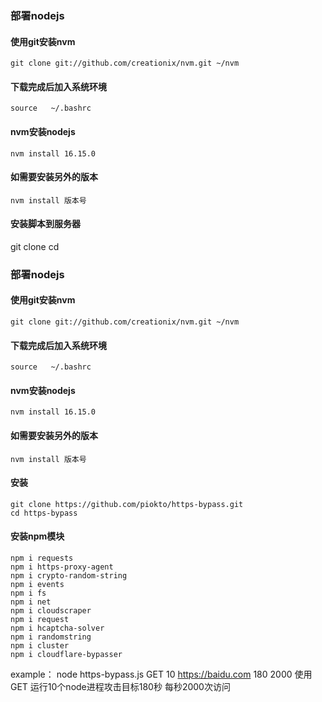 ### 部署nodejs
#### 使用git安装nvm
`git clone git://github.com/creationix/nvm.git ~/nvm`

#### 下载完成后加入系统环境

`source   ~/.bashrc`

#### nvm安装nodejs
`nvm install 16.15.0`
#### 如需要安装另外的版本

`nvm install 版本号`

#### 安装脚本到服务器
git clone 
cd

### 部署nodejs
#### 使用git安装nvm
`git clone git://github.com/creationix/nvm.git ~/nvm`

#### 下载完成后加入系统环境

`source   ~/.bashrc`

#### nvm安装nodejs
`nvm install 16.15.0`
#### 如需要安装另外的版本

`nvm install 版本号`

#### 安装
```shell
git clone https://github.com/piokto/https-bypass.git
cd https-bypass
```
#### 安装npm模块
```shell
npm i requests
npm i https-proxy-agent
npm i crypto-random-string
npm i events
npm i fs
npm i net
npm i cloudscraper
npm i request
npm i hcaptcha-solver
npm i randomstring
npm i cluster
npm i cloudflare-bypasser
```
example：
node https-bypass.js GET 10 https://baidu.com 180 2000
使用GET 运行10个node进程攻击目标180秒 每秒2000次访问



